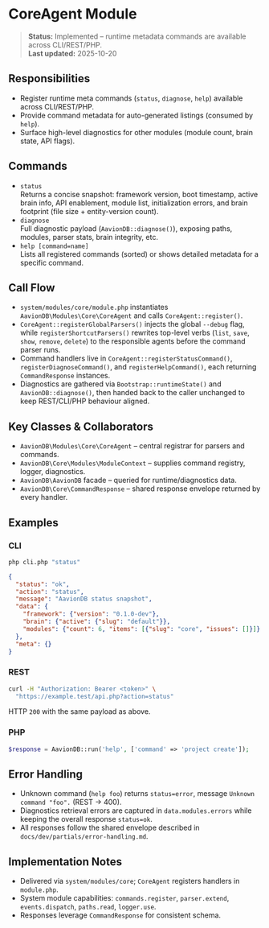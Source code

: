 # CoreAgent Module

> **Status:** Implemented – runtime metadata commands are available across CLI/REST/PHP.  
> **Last updated:** 2025-10-20

## Responsibilities
- Register runtime meta commands (`status`, `diagnose`, `help`) available across CLI/REST/PHP.
- Provide command metadata for auto-generated listings (consumed by `help`).
- Surface high-level diagnostics for other modules (module count, brain state, API flags).

## Commands
- `status`  
  Returns a concise snapshot: framework version, boot timestamp, active brain info, API enablement, module list, initialization errors, and brain footprint (file size + entity-version count).
- `diagnose`  
  Full diagnostic payload (`AavionDB::diagnose()`), exposing paths, modules, parser stats, brain integrity, etc.
- `help [command=name]`  
  Lists all registered commands (sorted) or shows detailed metadata for a specific command.

## Call Flow
- `system/modules/core/module.php` instantiates `AavionDB\Modules\Core\CoreAgent` and calls `CoreAgent::register()`.  
- `CoreAgent::registerGlobalParsers()` injects the global `--debug` flag, while `registerShortcutParsers()` rewrites top-level verbs (`list`, `save`, `show`, `remove`, `delete`) to the responsible agents before the command parser runs.  
- Command handlers live in `CoreAgent::registerStatusCommand()`, `registerDiagnoseCommand()`, and `registerHelpCommand()`, each returning `CommandResponse` instances.  
- Diagnostics are gathered via `Bootstrap::runtimeState()` and `AavionDB::diagnose()`, then handed back to the caller unchanged to keep REST/CLI/PHP behaviour aligned.

## Key Classes & Collaborators
- `AavionDB\Modules\Core\CoreAgent` – central registrar for parsers and commands.  
- `AavionDB\Core\Modules\ModuleContext` – supplies command registry, logger, diagnostics.  
- `AavionDB\AavionDB` facade – queried for runtime/diagnostics data.  
- `AavionDB\Core\CommandResponse` – shared response envelope returned by every handler.

## Examples

### CLI
```bash
php cli.php "status"
```
```json
{
  "status": "ok",
  "action": "status",
  "message": "AavionDB status snapshot",
  "data": {
    "framework": {"version": "0.1.0-dev"},
    "brain": {"active": {"slug": "default"}},
    "modules": {"count": 6, "items": [{"slug": "core", "issues": []}]}
  },
  "meta": {}
}
```

### REST
```bash
curl -H "Authorization: Bearer <token>" \
  "https://example.test/api.php?action=status"
```
HTTP `200` with the same payload as above.

### PHP
```php
$response = AavionDB::run('help', ['command' => 'project create']);
```

## Error Handling
- Unknown command (`help foo`) returns `status=error`, message `Unknown command "foo".` (REST → 400).
- Diagnostics retrieval errors are captured in `data.modules.errors` while keeping the overall response `status=ok`.
- All responses follow the shared envelope described in `docs/dev/partials/error-handling.md`.

## Implementation Notes
- Delivered via `system/modules/core`; `CoreAgent` registers handlers in `module.php`.
- System module capabilities: `commands.register`, `parser.extend`, `events.dispatch`, `paths.read`, `logger.use`.
- Responses leverage `CommandResponse` for consistent schema.

